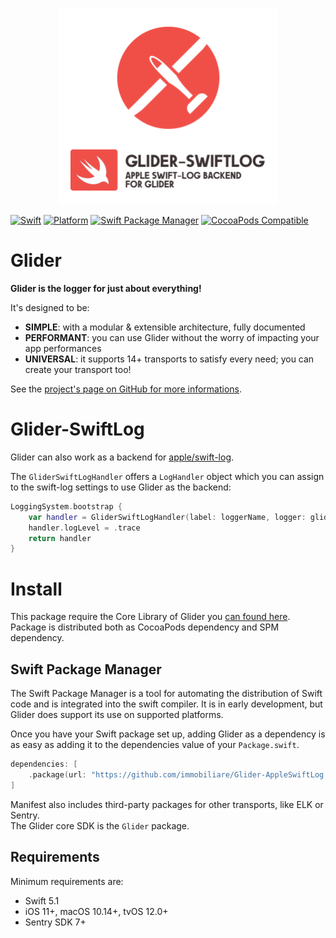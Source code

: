 <p align="center">
<picture>
  <source media="(prefers-color-scheme: dark)" srcset="./Documentation/assets/glider-swiftlog-dark.png" width="350">
  <img alt="logo-library" src="./Documentation/assets/glider-swiftlog-light.png" width="350">
</picture>
</p>

[![Swift](https://img.shields.io/badge/Swift-5.1_5.3_5.4_5.5_5.6_5.7-orange?style=flat-square)](https://img.shields.io/badge/Swift-5.1_5.3_5.4_5.5_5.6_5.7-Orange?style=flat-square)
[![Platform](https://img.shields.io/badge/Platforms-iOS%20%7C%20macOS%20%7C%20watchOS%20%7C%20tvOS%20%7C%20Linux-4E4E4E.svg?colorA=28a745)](#installation)
[![Swift Package Manager](https://img.shields.io/badge/Swift_Package_Manager-compatible-orange?style=flat-square)](https://img.shields.io/badge/Swift_Package_Manager-compatible-orange?style=flat-square)
[![CocoaPods Compatible](https://img.shields.io/cocoapods/v/GliderSentry.svg?style=flat-square)](https://img.shields.io/cocoapods/v/GliderLogger.svg)

# Glider

**Glider is the logger for just about everything!**

It's designed to be:
- **SIMPLE**: with a modular & extensible architecture, fully documented
- **PERFORMANT**: you can use Glider without the worry of impacting your app performances
- **UNIVERSAL**: it supports 14+ transports to satisfy every need; you can create your transport too!

See the [project's page on GitHub for more informations](https://github.com/immobiliare/Glider).

# Glider-SwiftLog

Glider can also work as a backend for [apple/swift-log](https://github.com/apple/swift-log/).  

The `GliderSwiftLogHandler` offers a `LogHandler` object which you can assign to the swift-log settings to use Glider as the backend:

```swift
LoggingSystem.bootstrap {
    var handler = GliderSwiftLogHandler(label: loggerName, logger: gliderLogger)
    handler.logLevel = .trace
    return handler
}
```

# Install

This package require the Core Library of Glider you [can found here](https://github.com/immobiliare/Glider).  
Package is distributed both as CocoaPods dependency and SPM dependency.

## Swift Package Manager

The Swift Package Manager is a tool for automating the distribution of Swift code and is integrated into the swift compiler. It is in early development, but Glider does support its use on supported platforms.

Once you have your Swift package set up, adding Glider as a dependency is as easy as adding it to the dependencies value of your `Package.swift`.

```swift
dependencies: [
    .package(url: "https://github.com/immobiliare/Glider-AppleSwiftLog.git")
]
```

Manifest also includes third-party packages for other transports, like ELK or Sentry.  
The Glider core SDK is the `Glider` package.

## Requirements

Minimum requirements are:
- Swift 5.1
- iOS 11+, macOS 10.14+, tvOS 12.0+
- Sentry SDK 7+